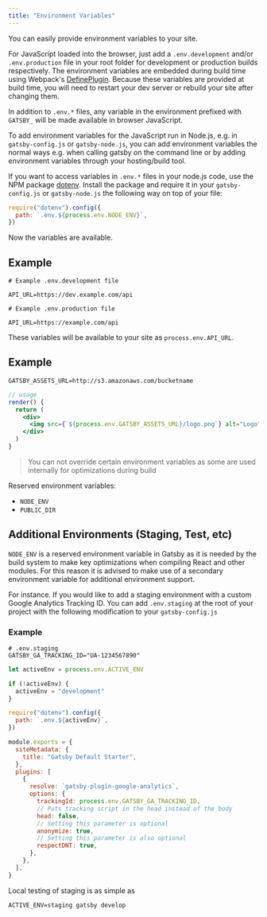 ```yaml
---
title: "Environment Variables"
---
```


You can easily provide environment variables to your site.

For JavaScript loaded into the browser, just add a `.env.development` and/or
`.env.production` file in your root folder for development or production builds
respectively. The environment variables are embedded during build time using
Webpack's [DefinePlugin](https://webpack.js.org/plugins/define-plugin/). Because
these variables are provided at build time, you will need to restart your dev
server or rebuild your site after changing them.

In addition to `.env.*` files, any variable in the environment prefixed with
`GATSBY_` will be made available in browser JavaScript.

To add environment variables for the JavaScript run in Node.js, e.g. in
`gatsby-config.js` or `gatsby-node.js`, you can add environment variables the
normal ways e.g. when calling gatsby on the command line or by adding
environment variables through your hosting/build tool.

If you want to access variables in `.env.*` files in your node.js code, use the
NPM package [dotenv](https://www.npmjs.com/package/dotenv). Install the package and
require it in your `gatsby-config.js` or `gatsby-node.js` the following way on top of your file:

```javascript:title=gatsby-config.js
require("dotenv").config({
  path: `.env.${process.env.NODE_ENV}`,
})
```

Now the variables are available.

## Example

```shell
# Example .env.development file

API_URL=https://dev.example.com/api
```

```shell
# Example .env.production file

API_URL=https://example.com/api
```

These variables will be available to your site as `process.env.API_URL`.

## Example

```
GATSBY_ASSETS_URL=http://s3.amazonaws.com/bucketname
```

```jsx
// usage
render() {
  return (
    <div>
      <img src={`${process.env.GATSBY_ASSETS_URL}/logo.png`} alt="Logo" />
    </div>
  )
}
```

> You can not override certain environment variables as some are used internally
> for optimizations during build

Reserved environment variables:

- `NODE_ENV`
- `PUBLIC_DIR`

## Additional Environments (Staging, Test, etc)

`NODE_ENV` is a reserved environment variable in Gatsby as it is needed by the build system to make key optimizations when compiling React and other modules. For this reason it is advised to make use of a secondary environment variable for additional environment support.

For instance. If you would like to add a staging environment with a custom Google Analytics Tracking ID. You can add `.env.staging` at the root of your project with the following modification to your `gatsby-config.js`

### Example

```shell
# .env.staging
GATSBY_GA_TRACKING_ID="UA-1234567890"
```

```javascript:title=gatsby-config.js
let activeEnv = process.env.ACTIVE_ENV

if (!activeEnv) {
  activeEnv = "development"
}

require("dotenv").config({
  path: `.env.${activeEnv}`,
})

module.exports = {
  siteMetadata: {
    title: "Gatsby Default Starter",
  },
  plugins: [
    {
      resolve: `gatsby-plugin-google-analytics`,
      options: {
        trackingId: process.env.GATSBY_GA_TRACKING_ID,
        // Puts tracking script in the head instead of the body
        head: false,
        // Setting this parameter is optional
        anonymize: true,
        // Setting this parameter is also optional
        respectDNT: true,
      },
    },
  ],
}
```

Local testing of staging is as simple as

```
ACTIVE_ENV=staging gatsby develop
```
